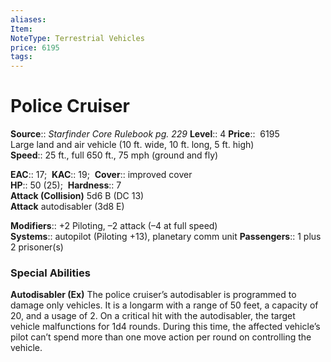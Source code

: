 ```yaml
---
aliases: 
Item:
NoteType: Terrestrial Vehicles
price: 6195
tags: 
---
```


# Police Cruiser

**Source**:: _Starfinder Core Rulebook pg. 229_
**Level**:: 4
**Price**::  6195  
Large land and air vehicle (10 ft. wide, 10 ft. long, 5 ft. high)  
**Speed**:: 25 ft., full 650 ft., 75 mph (ground and fly)  

**EAC**:: 17; 
**KAC**:: 19; 
**Cover**:: improved cover  
**HP**:: 50 (25); 
**Hardness**:: 7  
**Attack (Collision)** 5d6 B (DC 13)  
**Attack** autodisabler (3d8 E)  

**Modifiers**:: +2 Piloting, –2 attack (–4 at full speed)  
**Systems**:: autopilot (Piloting +13), planetary comm unit
**Passengers**:: 1 plus 2 prisoner(s)  

### Special Abilities

**Autodisabler (Ex)** The police cruiser’s autodisabler is programmed to damage only vehicles. It is a longarm with a range of 50 feet, a capacity of 20, and a usage of 2. On a critical hit with the autodisabler, the target vehicle malfunctions for 1d4 rounds. During this time, the affected vehicle’s pilot can’t spend more than one move action per round on controlling the vehicle.
